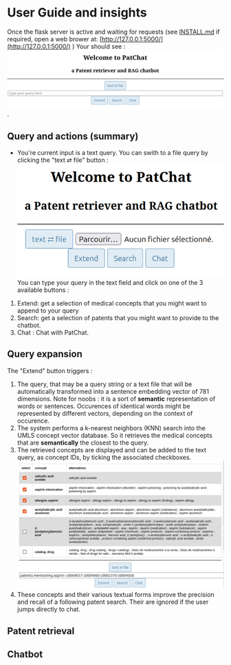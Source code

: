 # User Guide and insights
Once the flask server is active and waiting for requests (see [INSTALL.md](./INSTALL.md) if required, open a web brower at:
[http://127.0.0.1:5000/](http://127.0.0.1:5000/)
)
Your should see :
![Welcome page](images/Welcome.png).

## Query and actions (summary)
- You're current input is a text query. You can swith to a file query by clicking the "text ⇄ file" button :
![Input a file](images/InputFile.png)
You can type your query in the text field and click on one of the 3 available buttons :
1. Extend: get a selection of medical concepts that you might want to append to your query
2. Search: get a selection of patents that you might want to provide to the chatbot.
3. Chat : Chat with PatChat. 

## Query expansion

The "Extend" button triggers :
1. The query, that may be a query string or a text file that will be automatically transformed into a sentence embedding vector of 781 dimensions. Note for noobs : it is a sort of __semantic__ representation of words or sentences. Occurences of identical words might be represented by different vectors, depending on the context of occurence. 
2. The system performs a k-nearest neighbors (KNN) search into the UMLS concept vector database. So it retrieves the medical concepts that are __semantically__ the closest to the query.
3. The retrieved concepts are displayed and can be added to the text query, as concept IDs, by ticking the associated checkboxes. 
![Query Expansion](images/ConceptSearch.png)
4. These concepts and their various textual forms improve the precision and recall of a following patent search. Their are ignored if the user jumps directly to chat.

## Patent retrieval

## Chatbot
